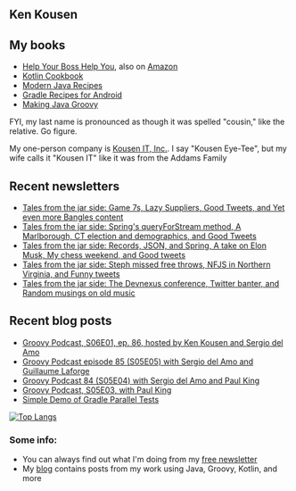 ## Ken Kousen

## My books

- [Help Your Boss Help You](https://pragprog.com/titles/kkmanage/help-your-boss-help-you/), also on [Amazon](https://www.amazon.com/Help-Your-Boss-You-Opportunities/dp/1680508229/ref=sr_1_1)
- [Kotlin Cookbook](https://www.amazon.com/Kotlin-Cookbook-Problem-Focused-Ken-Kousen/dp/1492046671/ref=sr_1_2?crid=19GC9U7J3BCF6&dchild=1&keywords=ken+kousen&qid=1602270598&sprefix=kousen+%2Caps%2C152&sr=8-2)
- [Modern Java Recipes](https://www.amazon.com/Modern-Java-Recipes-Solutions-Difficult/dp/149197317X/ref=sr_1_1?crid=19GC9U7J3BCF6&dchild=1&keywords=ken+kousen&qid=1602270598&sprefix=kousen+%2Caps%2C152&sr=8-1)
- [Gradle Recipes for Android](https://www.amazon.com/Gradle-Recipes-Android-Master-System/dp/1491947020/ref=sr_1_3?crid=19GC9U7J3BCF6&dchild=1&keywords=ken+kousen&qid=1602270598&sprefix=kousen+%2Caps%2C152&sr=8-3)
- [Making Java Groovy](https://www.amazon.com/Making-Java-Groovy-Ken-Kousen/dp/1935182943/ref=sr_1_1?dchild=1&keywords=ken+kousen+making+java+groovy&qid=1602270937&sr=8-1)

FYI, my last name is pronounced as though it was spelled "cousin," like the relative. Go figure.

My one-person company is [Kousen IT, Inc.](http://www.kousenit.com). I say "Kousen Eye-Tee", but my wife calls it "Kousen IT" like it was from the Addams Family

## Recent newsletters
<!-- NEWSLETTERS:START -->
- [Tales from the jar side: Game 7s, Lazy Suppliers, Good Tweets, and Yet even more Bangles content](https://kenkousen.substack.com/p/tales-from-the-jar-side-game-7s-lazy)
- [Tales from the jar side: Spring&#39;s queryForStream method, A Marlborough, CT election and demographics, and Good Tweets](https://kenkousen.substack.com/p/tales-from-the-jar-side-springs-queryforstream)
- [Tales from the jar side: Records, JSON, and Spring, A take on Elon Musk, My chess weekend, and Good tweets](https://kenkousen.substack.com/p/tales-from-the-jar-side-records-json)
- [Tales from the jar side: Steph missed free throws, NFJS in Northern Virginia, and Funny tweets](https://kenkousen.substack.com/p/tales-from-the-jar-side-steph-missed)
- [Tales from the jar side: The Devnexus conference, Twitter banter, and Random musings on old music](https://kenkousen.substack.com/p/tales-from-the-jar-side-the-devnexus)
<!-- NEWSLETTERS:END -->

## Recent blog posts
<!-- BLOG-POST-LIST:START -->
- [Groovy Podcast, S06E01, ep. 86, hosted by Ken Kousen and Sergio del Amo](https://kousenit.org/2022/02/02/groovy-podcast-s06e01-ep-86-hosted-by-ken-kousen-and-sergio-del-amo/)
- [Groovy Podcast episode 85 &lpar;S05E05&rpar; with Sergio del Amo and Guillaume Laforge](https://kousenit.org/2021/12/22/groovy-podcast-episode-85-s05e05-with-sergio-del-amo-and-guillaume-laforge/)
- [Groovy Podcast 84 &lpar;S05E04&rpar; with Sergio del Amo and Paul King](https://kousenit.org/2021/11/11/groovy-podcast-84-s05e04-with-sergio-del-amo-and-paul-king/)
- [Groovy Podcast, S05E03, with Paul King](https://kousenit.org/2021/10/29/groovy-podcast-s05e03-with-paul-king/)
- [Simple Demo of Gradle Parallel Tests](https://kousenit.org/2020/11/22/simple-demo-of-gradle-parallel-tests/)
<!-- BLOG-POST-LIST:END -->

[![Top Langs](https://github-readme-stats.vercel.app/api/top-langs/?username=kousen&hide=javascript)](https://github.com/kousen/github-readme-stats)

### Some info:

- You can always find out what I'm doing from my [free newsletter](https://kenkousen.substack.com)
- My [blog](https://kousenit.org) contains posts from my work using Java, Groovy, Kotlin, and more

<!--
**kousen/kousen** is a ✨ _special_ ✨ repository because its `README.md` (this file) appears on your GitHub profile.

Here are some ideas to get you started:

- 🔭 I’m currently working on ...
- 🌱 I’m currently learning ...
- 👯 I’m looking to collaborate on ...
- 🤔 I’m looking for help with ...
- 💬 Ask me about ...
- 📫 How to reach me: ...
- 😄 Pronouns: ...
- ⚡ Fun fact: ...
-->
